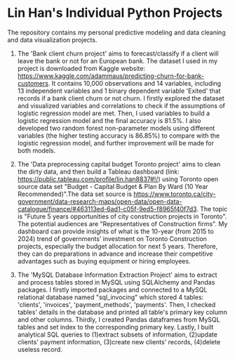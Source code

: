 # Lin Han's Individual Python Projects
The repository contains my personal predictive modeling and data cleaning and data visualization projects. 

1. The 'Bank client churn project' aims to forecast/classify if a client will leave the bank or not for an European bank. 
The dataset I used in my project is downloaded from Kaggle website: https://www.kaggle.com/adammaus/predicting-churn-for-bank-customers. It contains 10,000 observations and 14 variables, including 13 independent variables and 1 binary dependent variable 'Exited' that records if a bank client churn or not churn. 
I firstly explored the dataset and visualized variables and correlations to check if the assumptions of logistic regression model are met. Then, I used variables to build a logistic regression model and the final accuracy is 81.5%. I also developed two random forest non-parameter models using different variables (the higher testing accuracy is 86.85%) to compare with the logistic regression model, and further improvement will be made for both models. 

2. The 'Data preprocessing capital budget Toronto project' aims to clean the dirty data, and then build a Tableau dashboard (link: https://public.tableau.com/profile/lin.han8837#!/) using Toronto open source data set "Budget - Capital Budget & Plan By Ward (10 Year Recommended)".The data set source is https://www.toronto.ca/city-government/data-research-maps/open-data/open-data-catalogue/finance/#463113ed-6ad1-c05f-9ed5-f8965f40f7d3. 
The topic is "Future 5 years opportunities of city construction projects in Toronto". The potential audiences are "Representatives of Construction firms". My dashboard can provide insights of what is the 10-year (from 2015 to 2024) trend of governments’ investment on Toronto Construction projects, especially the budget allocation for next 5 years. Therefore, they can do preparations in advance and increase their competitive advantages such as buying equipment or hiring employees.

3. The 'MySQL Database Information Extraction Project' aims to extract and process tables stored in MySQL using SQLAlchemy and Pandas packages. 
I firstly imported packages and connected to a MySQL relational database named "sql_invocing" which stored 4 tables: 'clients', 'invoices', 'payment_methods', 'payments'. Then, I checked tables' details in the database and printed all table's primary key column and other columns. Thirdly, I created Pandas dataframes from MySQL tables and set index to the corresponding primary key. Lastly, I built analytical SQL queries to (1)extract subsets of information, (2)update clients' payment information, (3)create new clients' records, (4)delete useless record. 
